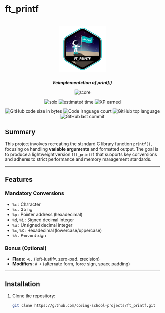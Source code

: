 # ft_printf

<h1 align="center">
	<img src="https://github.com/senthilpoo10/badges/blob/main/badges/ft_printfe.png" />
</h1>

<p align="center">
	<b><i>Reimplementation of printf()</i></b><br>
</p>

<p align="center">
    <img alt="score" src="https://img.shields.io/badge/score-100%2F100-brightgreen" />
<p align="center">
    <img alt="solo" src="https://img.shields.io/badge/solo-yellow" />
    <img alt="estimated time" src="https://img.shields.io/badge/time%20spent-50%20hours-blue" />
    <img alt="XP earned" src="https://img.shields.io/badge/XP%20earned-312-orange" />
<p align="center">
	<img alt="GitHub code size in bytes" src="https://img.shields.io/github/languages/code-size/your-username/ft_printf?color=lightblue" />
	<img alt="Code language count" src="https://img.shields.io/github/languages/count/your-username/ft_printf?color=yellow" />
	<img alt="GitHub top language" src="https://img.shields.io/github/languages/top/your-username/ft_printf?color=blue" />
	<img alt="GitHub last commit" src="https://img.shields.io/github/last-commit/your-username/ft_printf?color=green" />
</p>

## Summary
This project involves recreating the standard C library function `printf()`, focusing on handling **variable arguments** and formatted output. The goal is to produce a lightweight version (`ft_printf`) that supports key conversions and adheres to strict performance and memory management standards.

---

## Features
### Mandatory Conversions
- `%c` : Character  
- `%s` : String  
- `%p` : Pointer address (hexadecimal)  
- `%d`, `%i` : Signed decimal integer  
- `%u` : Unsigned decimal integer  
- `%x`, `%X` : Hexadecimal (lowercase/uppercase)  
- `%%` : Percent sign  

### Bonus (Optional)
- **Flags**: `-0.` (left-justify, zero-pad, precision)  
- **Modifiers**: `# +` (alternate form, force sign, space padding)  

---

## Installation
1. Clone the repository:
   ```bash
   git clone https://github.com/coding-school-projects/ft_printf.git
